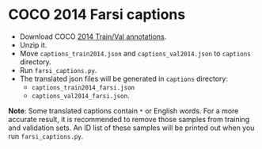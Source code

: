 # COCO 2014 Farsi captions 

- Download COCO [2014 Train/Val annotations](http://images.cocodataset.org/annotations/annotations_trainval2014.zip).
- Unzip it.
- Move `captions_train2014.json` and `captions_val2014.json` to `captions` directory.
- Run `farsi_captions.py`.
- The translated json files will be generated in `captions` directory:
  - `captions_train2014_farsi.json`
  - `captions_val2014_farsi.json`.

**Note**:
Some translated captions contain `*` or English words.
For a more accurate result, it is recommended to remove those samples from training and validation sets.
An ID list of these samples will be printed out when you run `farsi_captions.py`.